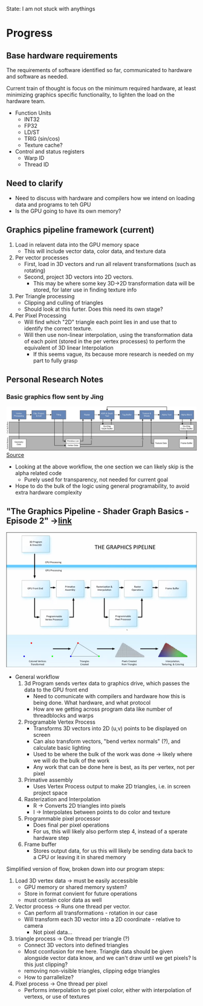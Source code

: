 State: I am not stuck with anythings

# Progress

## Base hardware requirements
The requirements of software identified so far, communicated to hardware and software as needed. 

Current train of thought is focus on the minimum required hardware, at least minimizing graphics specific functionality, to lighten the load on the hardware team.
* Function Units
  * INT32
  * FP32
  * LD/ST
  * TRIG (sin/cos)
  * Texture cache?
* Control and status registers
  * Warp ID
  * Thread ID

## Need to clarify
* Need to discuss with hardware and compilers how we intend on loading data and programs to teh GPU
* Is the GPU going to have its own memory?

## Graphics pipeline framework (current)
1. Load in relavent data into the GPU memory space
   * This will include vector data, color data, and texture data
2. Per vector processes
   * First, load in 3D vectors and run all relavent transformations (such as rotating)
   * Second, project 3D vectors into 2D vectors.
     * This may be where some key 3D->2D transformation data will be stored, for later use in finding texture info
3. Per Triangle processing
   * Clipping and culling of triangles
   * Should look at this furter. Does this need its own stage?
4. Per Pixel Processing
   * Will find which "2D" triangle each point lies in and use that to identify the correct texture.
   * Will then use non-linear interpolation, using the transformation data of each point (stored in the per vertex processes) to perform the equivalent of 3D linear Interpolation
     * If this seems vague, its because more research is needed on my part to fully grasp

## Personal Research Notes
### Basic graphics flow sent by Jing
![Jing's GPU sent GPU pipeline](images/basic_flow.png)
[Source](https://docs.imgtec.com/starter-guides/powervr-architecture/html/topics/tile-based-deferred-rendering-index.html)
* Looking at the above workflow, the one section we can likely skip is the alpha related code
  * Purely used for transparency, not needed for current goal
* Hope to do the bulk of the logic using general programability, to avoid extra hardware complexity

## "The Graphics Pipeline - Shader Graph Basics - Episode 2" ->[link](https://www.youtube.com/watch?v=ZEXVQgbWxQY&list=PL78XDi0TS4lEBWa2Hpzg2SRC5njCcKydl&index=3)
![alt text](images/basic_flow2.png)
* General workflow
  1. 3d Program sends vertex data to graphics drive, which passes the data to the GPU front end
      * Need to comunicate with compilers and hardware how this is being done. What hardware, and what protocol
      * How are we getting across program data like number of threadblocks and warps
  2. Programable Vertex Process
      * Transforms 3D vectors into 2D (u,v) points to be displayed on screen
      * Can also transform vectors, "bend vertex normals" (?), and calculate basic lighting
      * Used to be where the bulk of the work was done -> likely where we will do the bulk of the work
      * Any work that can be done here is best, as its per vertex, not per pixel
  3. Primative assembly
      * Uses Vertex Process output to make 2D triangles, i.e. in screen project space
  4. Rasterization and Interpolation
      * R -> Converts 2D triangles into pixels
      * I -> Interpolates between points to do color and texture
  5. Programmable pixel processor
      * Does final per pixel operations
      * For us, this will likely also perform step 4, instead of a sperate hardware step
  6. Frame buffer
      * Stores output data, for us this will likely be sending data back to a CPU or leaving it in shared memory

Simplified version of flow, broken down into our program steps:
1. Load 3D vertex data -> must be easily accessible
   * GPU memory or shared memory system?
   * Store in format convient for future operations
   * must contain color data as well
2. Vector process -> Runs one thread per vector.
   * Can perform all transformations - rotation in our case
   * Will transform each 3D vector into a 2D coordinate - relative to camera
     * Not pixel data...
3. triangle process -> One thread per triangle (?)
   * Connect 3D vectors into defined triangles
   * Most cconfusion for me here. Triangle data should be given alongside vector data know, and we can't draw until we get pixels? Is this just clipping?
   * removing non-visible triangles, clipping edge triangles
   * How to parrallelize?
4. Pixel process -> One thread per pixel
   * Performs interpolation to get pixel color, either with interpolation of vertexs, or use of textures